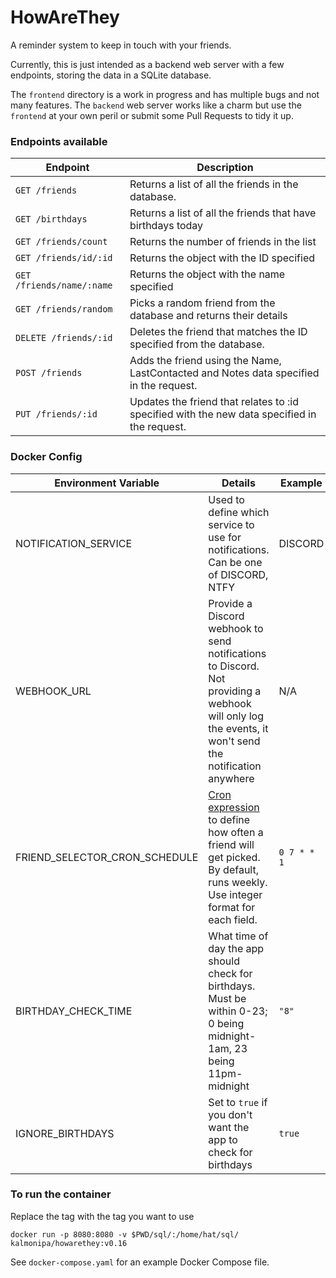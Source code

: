 # HowAreThey
A reminder system to keep in touch with your friends.

Currently, this is just intended as a backend web server with a few endpoints, storing the data in a SQLite database.

The `frontend` directory is a work in progress and has multiple bugs and not many features. The `backend` web server works like a charm but use the `frontend` at your own peril or submit some Pull Requests to tidy it up.

### Endpoints available
| Endpoint | Description |
|---|---|
| `GET /friends` | Returns a list of all the friends in the database. |
| `GET /birthdays` | Returns a list of all the friends that have birthdays today |
| `GET /friends/count` | Returns the number of friends in the list |
| `GET /friends/id/:id` | Returns the object with the ID specified |
| `GET /friends/name/:name` | Returns the object with the name specified |
| `GET /friends/random` | Picks a random friend from the database and returns their details |
| `DELETE /friends/:id` | Deletes the friend that matches the ID specified from the database. |
| `POST /friends` | Adds the friend using the Name, LastContacted and Notes data specified in the request. |
| `PUT /friends/:id` | Updates the friend that relates to :id specified with the new data specified in the request. |


### Docker Config
| Environment Variable | Details | Example | Default |
|---|---|---|---|
| NOTIFICATION_SERVICE | Used to define which service to use for notifications. Can be one of DISCORD, NTFY | DISCORD | N/A |
| WEBHOOK_URL | Provide a Discord webhook to send notifications to Discord. Not providing a webhook will only log the events, it won't send the notification anywhere | N/A | N/A |
| FRIEND_SELECTOR_CRON_SCHEDULE | [Cron expression](https://crontab.guru/) to define how often a friend will get picked. By default, runs weekly. Use integer format for each field. | `0 7 * * 1` | `@weekly` |
| BIRTHDAY_CHECK_TIME | What time of day the app should check for birthdays. Must be within 0-23; 0 being midnight-1am, 23 being 11pm-midnight | `"8"` | `8` |
| IGNORE_BIRTHDAYS | Set to `true` if you don't want the app to check for birthdays | `true` | `false` |

### To run the container
Replace the tag with the tag you want to use
```
docker run -p 8080:8080 -v $PWD/sql/:/home/hat/sql/ kalmonipa/howarethey:v0.16
```

See `docker-compose.yaml` for an example Docker Compose file.

